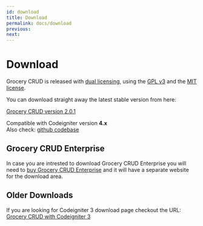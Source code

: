 ```yaml
---
id: download
title: Download
permalink: docs/download
previous:
next:
---
```


# Download
Grocery CRUD is released with <a href="https://github.com/scoumbourdis/grocery-crud/blob/master/license-grocery-crud.txt" target="_blank">dual licensing</a>, using the <a href="https://github.com/scoumbourdis/grocery-crud/blob/master/license-gpl3.txt" target="_blank">GPL v3</a> and the <a href="https://github.com/scoumbourdis/grocery-crud/blob/master/license-mit.txt" target="_blank">MIT license</a>.

You can download straight away the latest stable version from here:

<a class="btn btn-success btn-large" href="https://github.com/scoumbourdis/grocery-crud-codeigniter-4/archive/2.0.1.zip" rel="nofollow">
    <span class="icon icon-download"></span>
    Grocery CRUD version 2.0.1
</a>

Compatible with Codeigniter version <strong>4.x</strong><br>
Also check:
<a href="https://github.com/scoumbourdis/grocery-crud-codeigniter-4" target="_blank">github codebase</a>

## Grocery CRUD Enterprise

In case you are intrested to download Grocery CRUD Enterprise you will need to [buy Grocery CRUD Enterprise](/enterprise#purchase) and it will have a separate website for the download area.

## Older Downloads

If you are looking for Codeigniter 3 download page checkout the URL: <a href="<?php echo base_url(); ?>/1.x/downloads">Grocery CRUD with Codeigniter 3</a>





